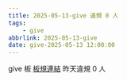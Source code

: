 ```yaml
---
title: 2025-05-13-give 違規 0 人
tags:
    - give
abbrlink: 2025-05-13-give
date: give-2025-05-13 12:00:00
---
```

give 板 [板規連結](https://www.ptt.cc/bbs/give/M.1612495900.A.C32.html)
昨天違規 0 人
